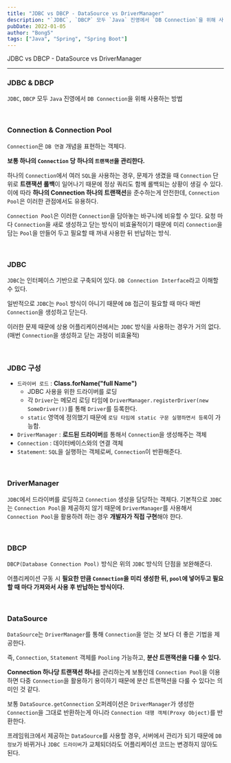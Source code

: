 ```yaml
---
title: "JDBC vs DBCP - DataSource vs DriverManager"
description: "`JDBC`, `DBCP` 모두 `Java` 진영에서 `DB Connection`을 위해 사용하는 방법"
pubDate: 2022-01-05
author: "Bong5"
tags: ["Java", "Spring", "Spring Boot"]
---
```

JDBC vs DBCP - DataSource vs DriverManager

---

### JDBC & DBCP

`JDBC`, `DBCP` 모두 `Java` 진영에서 `DB Connection`을 위해 사용하는 방법

<br>

### Connection & Connection Pool

`Connection`은 `DB 연결` 개념을 표현하는 객체다.

**보통 하나의 `Connection` 당 하나의 `트랜잭션`을 관리한다.**

하나의 `Connection`에서 여러 `SQL`을 사용하는 경우, 문제가 생겼을 때 `Connection` 단위로 **트랜잭션 롤백**이 일어나기 때문에 정상 쿼리도 함께 롤백되는 상황이 생길 수 있다. 이에 따라 **하나의 Connection 하나의 트랜잭션**을 준수하는게 안전한데, `Connection Pool`은 이러한 관점에서도 유용하다.

`Connection Pool`은 이러한 `Connection`을 담아놓는 바구니에 비유할 수 있다. 요청 마다 `Connection`을 새로 생성하고 닫는 방식이 비효율적이기 때문에 미리 `Connection`을 담는 `Pool`을 만들어 두고 필요할 때 꺼내 사용한 뒤 반납하는 방식.

<br>

### JDBC

`JDBC`는 인터페이스 기반으로 구축되어 있다. `DB Connection Interface`라고 이해할 수 있다.

일반적으로 `JDBC`는 `Pool` 방식이 아니기 때문에 `DB` 접근이 필요할 때 마다 매번 `Connection`을 생성하고 닫는다.

이러한 문제 때문에 상용 어플리케이션에서는 `JDBC` 방식을 사용하는 경우가 거의 없다.(매번 `Connection`을 생성하고 닫는 과정이 비효율적)

<br>

### JDBC 구성

- `드라이버 로드` : **Class.forName("full Name")**
    - JDBC 사용을 위한 드라이버를 로딩
    - 각 `Driver`는 메모리 로딩 타임에 `DriverManager.registerDriver(new SomeDriver())`를 통해 `Driver`를 등록한다.
    - `static` 영역에 정의했기 때문에 `로딩 타임에 static 구문 실행하면서 등록`이 가능함.
- `DriverManager` : **로드된 드라이버**를 통해서 `Connection`을 생성해주는 객체
- `Connection` : 데이터베이스와의 연결 객체
- `Statement`: `SQL`을 실행하는 객체로써, `Connection`이 반환해준다.

<br>

### DriverManager

`JDBC`에서 드라이버를 로딩하고 `Connection` 생성을 담당하는 객체다. 기본적으로 `JDBC`는 `Connection Pool`을 제공하지 않기 때문에 `DriverManager`를 사용해서 `Connection Pool`을 활용하려 하는 경우 **개발자가 직접 구현**해야 한다.

<br>

### DBCP

`DBCP(Database Connection Pool)` 방식은 위의 `JDBC` 방식의 단점을 보완해준다.

어플리케이션 구동 시 **필요한 만큼 `Connection`을 미리 생성한 뒤, `pool`에 넣어두고 필요할 때 마다 가져와서 사용 후 반납하는 방식이다.**

<br>

### DataSource

`DataSource`는 `DriverManager`를 통해 `Connection`을 얻는 것 보다 더 좋은 기법을 제공한다.

즉, `Connection`, `Statement` 객체를 `Pooling` 가능하고, **분산 트랜잭션을 다룰 수 있다.**

**Connection 하나당 트랜잭션 하나**를 관리하는게 보통인데 `Connection Pool`을 이용하면 다중 `Connection`을 활용하기 용이하기 때문에 분산 트랜잭션을 다룰 수 있다는 의미인 것 같다.

보통 `DataSource.getConnection` 오퍼레이션은 `DriverManager`가 생성한 `Connection`을 그대로 반환하는게 아니라 `Connection 대행 객체(Proxy Object)`를 반환한다.

프레임워크에서 제공하는 `DataSource`를 사용할 경우, 서버에서 관리가 되기 때문에 `DB 정보`가 바뀌거나 `JDBC 드라이버`가 교체되더라도 어플리케이션 코드는 변경하지 않아도 된다.